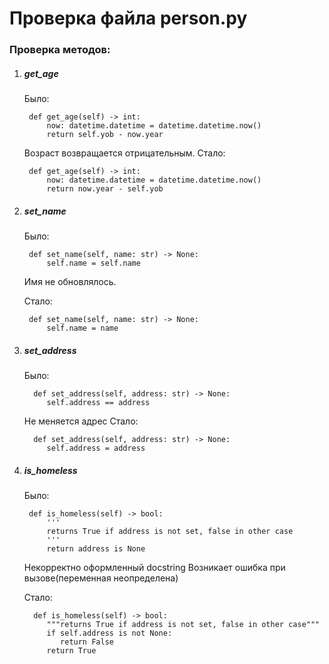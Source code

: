 # **Проверка файла person.py**

### Проверка методов:

1. ##### get_age

   Было:

        def get_age(self) -> int:
            now: datetime.datetime = datetime.datetime.now()
            return self.yob - now.year

   Возраст возвращается отрицательным.
   Стало:

        def get_age(self) -> int:
            now: datetime.datetime = datetime.datetime.now()
            return now.year - self.yob

2. ##### set_name
   Было:

        def set_name(self, name: str) -> None:
            self.name = self.name
   Имя не обновлялось.

   Стало:

        def set_name(self, name: str) -> None:
            self.name = name


3. ##### set_address

   Было:

         def set_address(self, address: str) -> None:
            self.address == address

   Не меняется адрес
   Стало:

         def set_address(self, address: str) -> None:
            self.address = address
      
4. ##### is_homeless

   Было:

        def is_homeless(self) -> bool:
            '''
            returns True if address is not set, false in other case  
            '''
            return address is None
   Некорректно оформленный docstring 
   Возникает ошибка при вызове(переменная неопределена) 
   
   Стало:
         
         def is_homeless(self) -> bool:
            """returns True if address is not set, false in other case"""
            if self.address is not None:
               return False
            return True